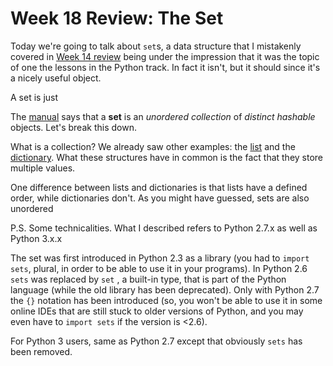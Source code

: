 Week 18 Review: The Set
====================

Today we're going to talk about `set`s, a data structure that I mistakenly covered in
[Week 14 review](http://www.codecademy.com/groups/python-fro-beginners/discussions/513db1703a03bbfc0b0006f2)
being under the impression that it was the topic of one the lessons in the Python track.
In fact it isn't, but it should since it's a nicely useful object.

A set is just 

The [manual](http://docs.python.org/2/library/stdtypes.html#set) says that a **set** is an
_unordered_ _collection_ of _distinct_ _hashable_ objects. Let's break this down.

What is a collection? We already saw other examples:
the [list](http://www.codecademy.com/groups/python-fro-beginners/discussions/50bcc8cde3a02329b9000003) and
the [dictionary](http://www.codecademy.com/groups/python-fro-beginners/discussions/5159a72318e52a0dd9001a6a). What
these structures have in common is the fact that they store multiple values.

One difference between lists and dictionaries is that lists have a defined order, while dictionaries don't. As
you might have guessed, sets are also unordered


P.S. Some technicalities. What I described refers to Python 2.7.x as well as Python 3.x.x

The set was first introduced in Python 2.3 as a library (you had to `import sets`, plural, in order
to be able to use it in your programs). In Python 2.6 `sets` was replaced by `set` , a built-in type, that is
part of the Python language (while the old library has been deprecated). Only with Python 2.7 the `{}` notation
has been introduced (so, you won't be able to use it in some online IDEs that are still stuck to older versions of
Python, and you may even have to `import sets` if the version is <2.6).

For Python 3 users, same as Python 2.7 except that obviously `sets` has been removed.
